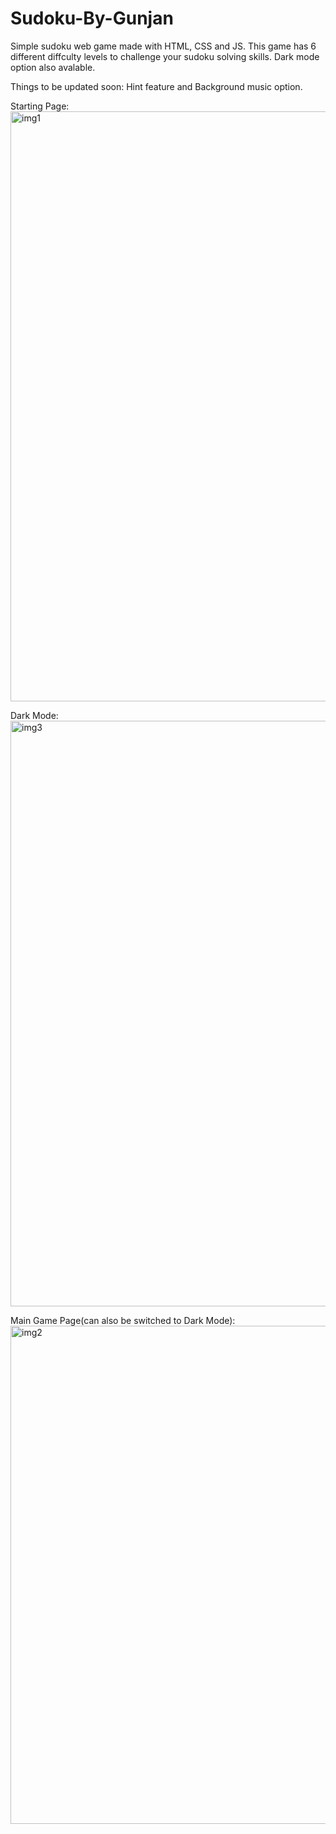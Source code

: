 # Sudoku-By-Gunjan
Simple sudoku web game made with HTML, CSS and JS.
This game has 6 different diffculty levels to challenge your sudoku solving skills.
Dark mode option also avalable.

Things to be updated soon: Hint feature and Background music option.

Starting Page:
<img width="944" alt="img1" src="https://user-images.githubusercontent.com/79650635/176652056-ad3615db-0a18-4799-a6ae-f0dffe932dd1.png">

Dark Mode:
<img width="937" alt="img3" src="https://user-images.githubusercontent.com/79650635/176653044-12a6bc9b-2b88-4260-abae-6ad38ba642c0.png">

Main Game Page(can also be switched to Dark Mode):
<img width="797" alt="img2" src="https://user-images.githubusercontent.com/79650635/176652568-3fac76a5-56d5-4030-9aab-fad533484cf8.png">
